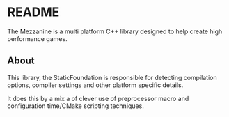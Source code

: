 # README #

The Mezzanine is a multi platform C++ library designed to help create high performance games.

## About ##

This library, the StaticFoundation is responsible for detecting compilation options, compiler
settings and other platform specific details.

It does this by a mix a of clever use of preprocessor macro and configuration time/CMake scripting
techniques.
